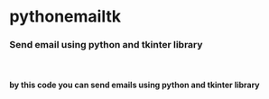 # pythonemailtk

<h3>Send email using python and tkinter library</h3>
<br/>
<h4>
by this code you can send emails using python and tkinter library
</h4>